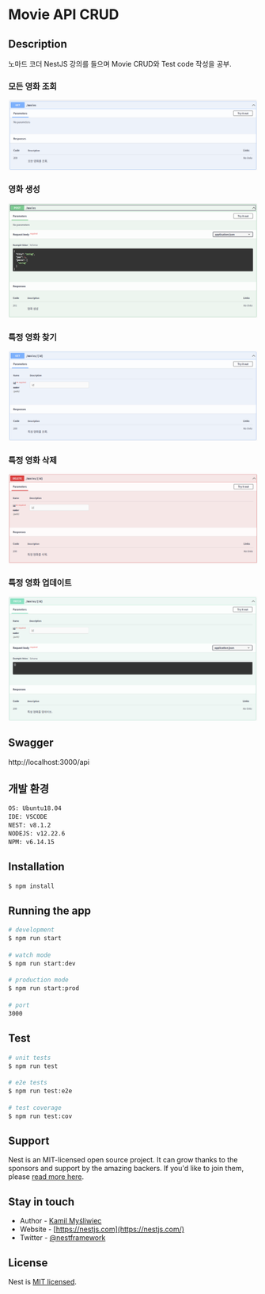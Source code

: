 # Movie API CRUD 


## Description

노마드 코더 NestJS 강의를 들으며 Movie CRUD와 Test code 작성을 공부.

### 모든 영화 조회
![getAll](./readme/getAll.png)
### 영화 생성
![createMovie](./readme/createMovie.png)
### 특정 영화 찾기
![getById](./readme/getById.png)
### 특정 영화 삭제
![deleteMovie](./readme/deleteMovie.png)
### 특정 영화 업데이트
![updateMovie](./readme/updateMovie.png)

## Swagger
http://localhost:3000/api

## 개발 환경
```bash
OS: Ubuntu18.04
IDE: VSCODE
NEST: v8.1.2
NODEJS: v12.22.6
NPM: v6.14.15
```
## Installation

```bash
$ npm install
```

## Running the app

```bash
# development
$ npm run start

# watch mode
$ npm run start:dev

# production mode
$ npm run start:prod

# port
3000
```



## Test

```bash
# unit tests
$ npm run test

# e2e tests
$ npm run test:e2e

# test coverage
$ npm run test:cov
```

## Support

Nest is an MIT-licensed open source project. It can grow thanks to the sponsors and support by the amazing backers. If you'd like to join them, please [read more here](https://docs.nestjs.com/support).

## Stay in touch

- Author - [Kamil Myśliwiec](https://kamilmysliwiec.com)
- Website - [https://nestjs.com](https://nestjs.com/)
- Twitter - [@nestframework](https://twitter.com/nestframework)

## License

Nest is [MIT licensed](LICENSE).
